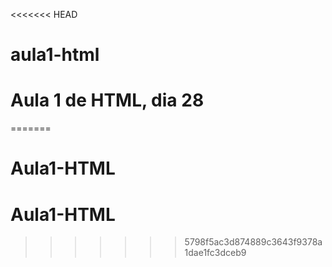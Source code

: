 <<<<<<< HEAD
# aula1-html
# Aula 1 de HTML, dia 28
=======
# Aula1-HTML
# Aula1-HTML
>>>>>>> 5798f5ac3d874889c3643f9378a1dae1fc3dceb9
